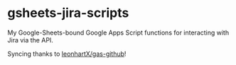 # gsheets-jira-scripts

My Google-Sheets-bound Google Apps Script functions for interacting with Jira via the API.

Syncing thanks to [leonhartX/gas-github](https://github.com/leonhartX/gas-github)!
